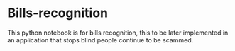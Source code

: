 # Bills-recognition
This python notebook is for bills recognition, this to be later implemented in an application that stops blind  people continue to be scammed.
